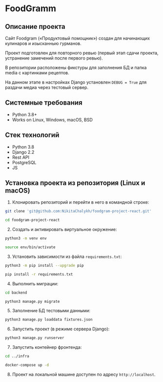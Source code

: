 FoodGramm
=====

Описание проекта
----------
Cайт Foodgram («Продуктовый помощник») создан для начинающих кулинаров и изысканныю гурманов.

Проект подготовлен для повторного ревью (первый этап сдачи проекта, устранение замечений после первого ревью). 

В репозитории расположены фикстуры для заполнения БД и папка media c картинками рецептов.

На данном этапе в настройках Django установлен ```DEBUG = True``` для раздачи медиа через тестовый сервер.

Системные требования
----------
* Python 3.8+
* Works on Linux, Windows, macOS, BSD

Стек технологий
----------
* Python 3.8
* Django 2.2
* Rest API
* PostgreSQL
* JS

Установка проекта из репозитория (Linux и macOS)
----------

1. Клонировать репозиторий и перейти в него в командной строке:
```bash
git clone 'git@github.com:NikitaChalykh/foodgram-project-react.git'

cd foodgram-project-react
```
2. Cоздать и активировать виртуальное окружение:
```bash
python3 -m venv env

source env/bin/activate
```
3. Установить зависимости из файла ```requirements.txt```:
```bash
python3 -m pip install --upgrade pip

pip install -r requirements.txt
```
4. Выполнить миграции:
```bash
cd backend

python3 manage.py migrate
```
5. Заполнение БД тестовыми данными:
```bash
python3 manage.py loaddata fixtures.json
```
6. Запустить проект (в режиме сервера Django):
```bash
python3 manage.py runserver
```
7. Запустить контейнер фронтенда:
```bash
cd ../infra

docker-compose up -d
```


8. Проект на локальной машине доступен по адресу ```http://localhost```.
